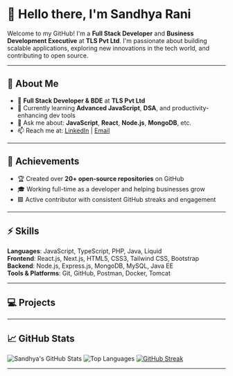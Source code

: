 # 👋 Hello there, I'm Sandhya Rani

Welcome to my GitHub! I'm a **Full Stack Developer** and **Business Development Executive** at **TLS Pvt Ltd**. I'm passionate about building scalable applications, exploring new innovations in the tech world, and contributing to open source.

---

## 🚀 About Me

- 💼 **Full Stack Developer & BDE** at **TLS Pvt Ltd**
- 🌱 Currently learning **Advanced JavaScript**, **DSA**, and productivity-enhancing dev tools
- 💬 Ask me about: **JavaScript**, **React**, **Node.js**, **MongoDB**, etc.
- 📫 Reach me at: [LinkedIn](https://www.linkedin.com/in/sandhya12r/) | [Email](mailto:sandhyardev12@gmail.com)

---

## 🌟 Achievements

- 🏆 Created over **20+ open-source repositories** on GitHub  
- 🎓 Working full-time as a developer and helping businesses grow
- 🟩 Active contributor with consistent GitHub streaks and engagement

---

## ⚡ Skills

**Languages**: JavaScript, TypeScript, PHP, Java, Liquid  
**Frontend**: React.js, Next.js, HTML5, CSS3, Tailwind CSS, Bootstrap  
**Backend**: Node.js, Express.js, MongoDB, MySQL, Java EE  
**Tools & Platforms**: Git, GitHub, Postman, Docker, Tomcat

---

## 💻 Projects

<ul id="repo-list"></ul>
<script>
  fetch('https://api.github.com/users/sandhya12r/repos')
    .then(response => response.json())
    .then(repos => {
      const list = document.getElementById('repo-list');
      repos.forEach(repo => {
        const item = document.createElement('li');
        item.innerHTML = `<a href="${repo.html_url}">${repo.name}</a> - ${repo.description || ''}`;
        list.appendChild(item);
      });
    });
</script>

---

## 📈 GitHub Stats

![Sandhya's GitHub Stats](https://github-readme-stats.vercel.app/api?username=sandhya12r&show_icons=true&count_private=true&theme=radical) ![Top Languages](https://github-readme-stats.vercel.app/api/top-langs/?username=sandhya12r&layout=compact&theme=radical) [![GitHub Streak](https://streak-stats.demolab.com?user=sandhya12r&theme=radical&hide_border=true)](https://git.io/streak-stats)

---

